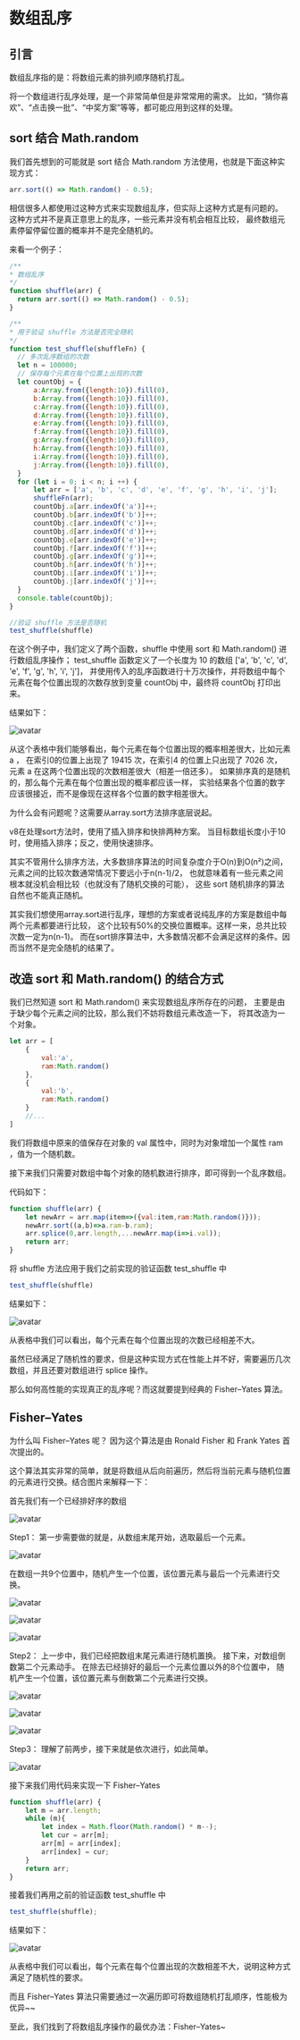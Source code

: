 # 数组乱序

## 引言

数组乱序指的是：将数组元素的排列顺序随机打乱。

将一个数组进行乱序处理，是一个非常简单但是非常常用的需求。
比如，“猜你喜欢”、“点击换一批”、“中奖方案”等等，都可能应用到这样的处理。

## sort 结合 Math.random

我们首先想到的可能就是 sort 结合 Math.random 方法使用，也就是下面这种实现方式：
```javascript
arr.sort(() => Math.random() - 0.5);
```

相信很多人都使用过这种方式来实现数组乱序，但实际上这种方式是有问题的。
这种方式并不是真正意思上的乱序，一些元素并没有机会相互比较，
最终数组元素停留停留位置的概率并不是完全随机的。

来看一个例子：
```javascript
/**
* 数组乱序
*/
function shuffle(arr) {
  return arr.sort(() => Math.random() - 0.5);
}
```
```javascript
/**
* 用于验证 shuffle 方法是否完全随机
*/
function test_shuffle(shuffleFn) {
  // 多次乱序数组的次数
  let n = 100000; 
  // 保存每个元素在每个位置上出现的次数
  let countObj = {
      a:Array.from({length:10}).fill(0),
      b:Array.from({length:10}).fill(0),
      c:Array.from({length:10}).fill(0),
      d:Array.from({length:10}).fill(0),
      e:Array.from({length:10}).fill(0),
      f:Array.from({length:10}).fill(0),
      g:Array.from({length:10}).fill(0),
      h:Array.from({length:10}).fill(0),
      i:Array.from({length:10}).fill(0),
      j:Array.from({length:10}).fill(0),
  }
  for (let i = 0; i < n; i ++) {
      let arr = ['a', 'b', 'c', 'd', 'e', 'f', 'g', 'h', 'i', 'j'];
      shuffleFn(arr);
      countObj.a[arr.indexOf('a')]++;
      countObj.b[arr.indexOf('b')]++;
      countObj.c[arr.indexOf('c')]++;
      countObj.d[arr.indexOf('d')]++;
      countObj.e[arr.indexOf('e')]++;
      countObj.f[arr.indexOf('f')]++;
      countObj.g[arr.indexOf('g')]++;
      countObj.h[arr.indexOf('h')]++;
      countObj.i[arr.indexOf('i')]++;
      countObj.j[arr.indexOf('j')]++;
  }
  console.table(countObj);
}
```
```javascript
//验证 shuffle 方法是否随机
test_shuffle(shuffle)
```
在这个例子中，我们定义了两个函数，shuffle 中使用 sort 和 Math.random() 进行数组乱序操作；
test_shuffle 函数定义了一个长度为 10 的数组 ['a', 'b', 'c', 'd', 'e', 'f', 'g', 'h', 'i', 'j']，
并使用传入的乱序函数进行十万次操作，并将数组中每个元素在每个位置出现的次数存放到变量 countObj 中，最终将 countObj 打印出来。

结果如下： 

![avatar](./1.png)

从这个表格中我们能够看出，每个元素在每个位置出现的概率相差很大，比如元素 a ，
在索引0的位置上出现了 19415 次，在索引4 的位置上只出现了 7026 次，
元素 a 在这两个位置出现的次数相差很大（相差一倍还多）。
如果排序真的是随机的，那么每个元素在每个位置出现的概率都应该一样，
实验结果各个位置的数字应该很接近，而不是像现在这样各个位置的数字相差很大。

为什么会有问题呢？这需要从array.sort方法排序底层说起。

v8在处理sort方法时，使用了插入排序和快排两种方案。
当目标数组长度小于10时，使用插入排序；反之，使用快速排序。 

其实不管用什么排序方法，大多数排序算法的时间复杂度介于O(n)到O(n²)之间，
元素之间的比较次数通常情况下要远小于n(n-1)/2，
也就意味着有一些元素之间根本就没机会相比较（也就没有了随机交换的可能），
这些 sort 随机排序的算法自然也不能真正随机。


其实我们想使用array.sort进行乱序，理想的方案或者说纯乱序的方案是数组中每两个元素都要进行比较，
这个比较有50%的交换位置概率。这样一来，总共比较次数一定为n(n-1)。
而在sort排序算法中，大多数情况都不会满足这样的条件。因而当然不是完全随机的结果了。


## 改造 sort 和 Math.random() 的结合方式

我们已然知道 sort 和 Math.random() 来实现数组乱序所存在的问题，
主要是由于缺少每个元素之间的比较，那么我们不妨将数组元素改造一下，
将其改造为一个对象。
```javascript
let arr = [
    {
        val:'a',
        ram:Math.random()
    },
    {
        val:'b',
        ram:Math.random()
    }
    //...
]
```
我们将数组中原来的值保存在对象的 val 属性中，同时为对象增加一个属性 ram ，值为一个随机数。

接下来我们只需要对数组中每个对象的随机数进行排序，即可得到一个乱序数组。

代码如下：
```javascript
function shuffle(arr) {
    let newArr = arr.map(item=>({val:item,ram:Math.random()}));
    newArr.sort((a,b)=>a.ram-b.ram);
    arr.splice(0,arr.length,...newArr.map(i=>i.val));
    return arr;
}
```

将 shuffle 方法应用于我们之前实现的验证函数 test_shuffle 中
```javascript
test_shuffle(shuffle)
```
结果如下：

![avatar](./2.png)

从表格中我们可以看出，每个元素在每个位置出现的次数已经相差不大。

虽然已经满足了随机性的要求，但是这种实现方式在性能上并不好，需要遍历几次数组，并且还要对数组进行 splice 操作。

那么如何高性能的实现真正的乱序呢？而这就要提到经典的 Fisher–Yates 算法。

## Fisher–Yates

为什么叫 Fisher–Yates 呢？ 因为这个算法是由 Ronald Fisher 和 Frank Yates 首次提出的。

这个算法其实非常的简单，就是将数组从后向前遍历，然后将当前元素与随机位置的元素进行交换。结合图片来解释一下：

首先我们有一个已经排好序的数组

![avatar](./3.png)

Step1： 第一步需要做的就是，从数组末尾开始，选取最后一个元素。

![avatar](./4.png)

在数组一共9个位置中，随机产生一个位置，该位置元素与最后一个元素进行交换。

![avatar](./5.png)

![avatar](./6.png)

![avatar](./7.png)

Step2： 上一步中，我们已经把数组末尾元素进行随机置换。
接下来，对数组倒数第二个元素动手。
在除去已经排好的最后一个元素位置以外的8个位置中，
随机产生一个位置，该位置元素与倒数第二个元素进行交换。

![avatar](./8.png)

![avatar](./9.png)

![avatar](./10.png)

Step3： 理解了前两步，接下来就是依次进行，如此简单。

![avatar](./11.png)


接下来我们用代码来实现一下 Fisher–Yates
```javascript
function shuffle(arr) {
    let m = arr.length;
    while (m){
        let index = Math.floor(Math.random() * m--);
        let cur = arr[m];
        arr[m] = arr[index];
        arr[index] = cur;
    }
    return arr;
}
```

接着我们再用之前的验证函数 test_shuffle 中 

```javascript
test_shuffle(shuffle);
```

结果如下： 

![avatar](./12.png)

从表格中我们可以看出，每个元素在每个位置出现的次数相差不大，说明这种方式满足了随机性的要求。

而且 Fisher–Yates 算法只需要通过一次遍历即可将数组随机打乱顺序，性能极为优异~~

至此，我们找到了将数组乱序操作的最优办法：Fisher–Yates~




